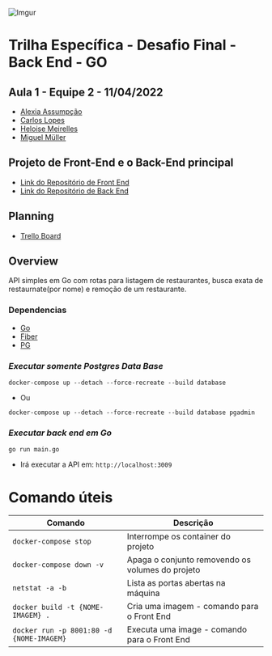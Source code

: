 ![Imgur](https://i.imgur.com/j9JmM4L.png)

# **Trilha Específica - Desafio Final - Back End - GO**

## **Aula 1 - Equipe 2 - 11/04/2022**

- [Alexia Assumpção](https://github.com/alexiaassumpcao)
- [Carlos Lopes](https://github.com/devcarlosl)
- [Heloise Meirelles](https://github.com/Heloisemeirelles)
- [Miguel Müller](https://github.com/miguelsmuller)

## Projeto de Front-End e o Back-End principal

- [Link do Repositório de Front End](https://github.com/Heloisemeirelles/theJasonsProject)
- [Link do Repositório de Back End](https://github.com/miguelsmuller/residencia-gta-desafio-final-back)

## Planning

- [Trello Board](https://trello.com/b/KfE5ZTRF/the-jasons-projectd)

## Overview
API simples em Go com rotas para listagem de restaurantes, busca exata de restaurnate(por nome) e remoção de um restaurante.

### Dependencias
- [Go](https://go.dev/doc/)
- [Fiber](https://github.com/gofiber/fiber)
- [PG](https://github.com/lib/pq)

### _Executar somente Postgres Data Base_

```
docker-compose up --detach --force-recreate --build database
```
- Ou
```
docker-compose up --detach --force-recreate --build database pgadmin
```

### _Executar back end em  Go_
```
go run main.go
```
- Irá executar a API em: `http://localhost:3009`

# **Comando úteis**

| Comando                                  | Descrição                                        |
| ---------------------------------------- | ------------------------------------------------ |
| `docker-compose stop`                    | Interrompe os container do projeto               |
| `docker-compose down -v`                 | Apaga o conjunto removendo os volumes do projeto |
| `netstat -a -b`                          | Lista as portas abertas na máquina               |
| `docker build -t {NOME-IMAGEM} .`        | Cria uma imagem - comando para o Front End       |
| `docker run -p 8001:80 -d {NOME-IMAGEM}` | Executa uma image - comando para o Front End     |
